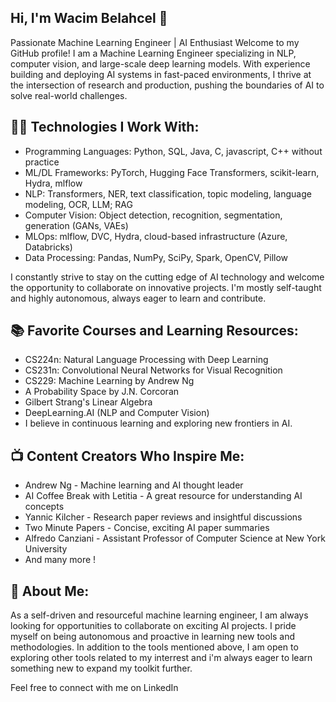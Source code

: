 ## Hi, I'm Wacim Belahcel 👋
Passionate Machine Learning Engineer | AI Enthusiast
Welcome to my GitHub profile! I am a Machine Learning Engineer specializing in NLP, computer vision, and large-scale deep learning models. With experience building and deploying AI systems in fast-paced environments, I thrive at the intersection of research and production, pushing the boundaries of AI to solve real-world challenges.

## 👨‍💻 Technologies I Work With:
- Programming Languages: Python, SQL, Java, C, javascript, C++ without practice
- ML/DL Frameworks: PyTorch, Hugging Face Transformers, scikit-learn, Hydra, mlflow
- NLP: Transformers, NER, text classification, topic modeling, language modeling, OCR, LLM; RAG
- Computer Vision: Object detection, recognition, segmentation, generation (GANs, VAEs)
- MLOps: mlflow, DVC, Hydra, cloud-based infrastructure (Azure, Databricks)
- Data Processing: Pandas, NumPy, SciPy, Spark, OpenCV, Pillow

I constantly strive to stay on the cutting edge of AI technology and welcome the opportunity to collaborate on innovative projects. I'm mostly self-taught and highly autonomous, always eager to learn and contribute.

## 📚 Favorite Courses and Learning Resources:
- CS224n: Natural Language Processing with Deep Learning
- CS231n: Convolutional Neural Networks for Visual Recognition
- CS229: Machine Learning by Andrew Ng
- A Probability Space by J.N. Corcoran
- Gilbert Strang's Linear Algebra
- DeepLearning.AI (NLP and Computer Vision)
- I believe in continuous learning and exploring new frontiers in AI.

## 📺 Content Creators Who Inspire Me:
- Andrew Ng - Machine learning and AI thought leader
- AI Coffee Break with Letitia - A great resource for understanding AI concepts
- Yannic Kilcher - Research paper reviews and insightful discussions
- Two Minute Papers - Concise, exciting AI paper summaries
- Alfredo Canziani - Assistant Professor of Computer Science at New York University
- And many more !
## 🚀 About Me:
As a self-driven and resourceful machine learning engineer, I am always looking for opportunities to collaborate on exciting AI projects. I pride myself on being autonomous and proactive in learning new tools and methodologies. In addition to the tools mentioned above, I am open to exploring other tools related to my interrest and i'm always eager to learn something new to expand my toolkit further.

Feel free to connect with me on LinkedIn
